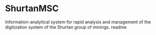 # ShurtanMSC
Information-analytical system for rapid analysis and management of the digitization system of the Shurtan group of minings.
readme
